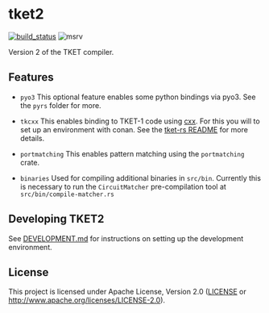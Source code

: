 # tket2

[![build_status][]](https://github.com/CQCL-DEV/tket2/actions)
![msrv][]

Version 2 of the TKET compiler.

  [build_status]: https://github.com/CQCL-DEV/hugr/workflows/Continuous%20integration/badge.svg?branch=main
  [msrv]: https://img.shields.io/badge/rust-1.70.0%2B-blue.svg

## Features

- `pyo3`
This optional feature enables some python bindings via pyo3. See the `pyrs` folder for more.

- `tkcxx`
  This enables binding to TKET-1 code using [cxx](https://cxx.rs/). For this you will to set up an environment with conan. See the [tket-rs README](https://github.com/CQCL-DEV/tket-rs#readme) for more details.

- `portmatching`
  This enables pattern matching using the `portmatching` crate.

- `binaries`
  Used for compiling additional binaries in `src/bin`. Currently this is necessary to run the `CircuitMatcher` pre-compilation tool at `src/bin/compile-matcher.rs`

## Developing TKET2

See [DEVELOPMENT.md](DEVELOPMENT.md) for instructions on setting up the development environment.

## License

This project is licensed under Apache License, Version 2.0 ([LICENSE][] or http://www.apache.org/licenses/LICENSE-2.0).

  [LICENSE]: LICENCE
